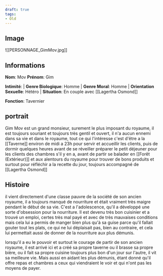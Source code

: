 ```yaml
---
draft: true
tags:
- Old
---
```


## Image
![[PERSONNAGE_GimMov.jpg]]

## Informations
**Nom**: Mov 
**Prénom**: Gim 

**Intimité**:
| **Genre Biologique**: Homme 
| **Genre Moral**: Homme 
| **Orientation Sexuelle**: Hétéro 
| **Situation**: En couple avec [[Lagertha Osmond]]

**Fonction**: Tavernier

## portrait
Gim Mov est un grand monsieur, surement le plus imposant du royaume, il est toujours souriant et toujours très gentil et ouvert, il n'a aucun ennemi dans sa vie et dans le royaume, tout ce qui l'intéresse c'est d'être a la [[Taverne]] environ de midi a 23h pour servir et accueillir les clients, puis de dormir quelques heures avant de se réveiller préparer le petit déjeuner pour les clients des chambres s'il y en a, avant de partir se balader en [[Forêt (Extérieur)]] et aux alentours du royaume pour trouver de bons produits et surtout pour réfléchir a la recette du jour, toujours accompagné de [[Lagertha Osmond]]

## Histoire
il vient directement d'une classe pauvre de la société de son ancien royaume, il a toujours manqué de nourriture et était vraiment très maigre pendant le début de sa vie. C'est a l'adolescence, qu'il a développé une sorte d'obsession pour la nourriture. Il est devenu très bon cuisinier et a trouvé un emploi, certes très mal payé et avec de très mauvaises conditions mais cela lui a permis de manger bien plus qu'à sa guise parce qu'il fallait gouter tout les plats, ce qui ne lui déplaisait pas, bien au contraire, et cela lui permettait aussi de donner de la nourriture aux plus démunis. 

lorsqu'il a eu le pouvoir et surtout le courage de partir de son ancien royaume, il est arrivé ici et a créé sa propre taverne ou il brasse sa propre bière, ou il fait sa propre cuisine toujours plus bon d'un jour sur l'autre, il vit sa meilleure vie. Mais aussi en aidant les plus démunis, étant donné qu'il offre repas et chambres a ceux qui viendraient le voir et qui n'ont pas les moyens de payer.
